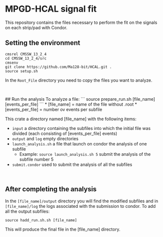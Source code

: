 # MPGD-HCAL signal fit
This repository contains the files necessary to perform the fit on the signals on each strip/pad with Condor.

## Setting the environment

```
cmsrel CMSSW_13_2_4
cd CMSSW_13_2_4/src
cmsenv
git clone https://github.com/Ma128-bit/HCAL.git .
source setup.sh
```
In the `Root_File` directory you need to copy the files you want to analyze.
<p>&nbsp;</p>
## Run the analysis 
To analyze a file:
```
source prepare_run.sh [file_name] [events_per_file]
```
* [file_name] = name of the file without .root
* [events_per_file] = number ov events per subfile

This crate a directory named [file_name] with the following items:
* `input` a directory containing the subfiles into which the initial file was divided (each consisting of [events_per_file] events)
* `output` and `log` empty directories
* `launch_analysis.sh` a file that launch on condor the analysis of one subfile
  * Example: `source launch_analysis.sh 5` submit the analysis of the subfile number 5
* `submit.condor` used to submit the analysis of all the subfiles

<p>&nbsp;</p>

## After completing the analysis
In the `[file_name]/output` directory you will find the modified subfiles and in `[file_name]/log` the logs associated with the submission to condor.
To add all the output subfiles:
```
source hadd_run.sh.sh [file_name]
```
This will produce the final file in the [file_name] directory.

<p>&nbsp;</p>
